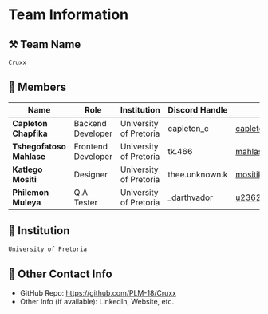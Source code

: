 # Team Information

## ⚒️ Team Name
``` c
Cruxx
```

## 👥 Members
| Name     | Role                | Institution           | Discord Handle | Email |
|----------|---------------------|-----------------------| -------------------|-------------|
| **Capleton Chapfika**   | Backend Developer   | University of Pretoria| capleton_c | <capletonchapfika@gmail.com> |
| **Tshegofatoso Mahlase**   | Frontend Developer  | University of Pretoria| tk.466 | <mahlasetshegofatso466@gmail.com> |
| **Katlego Mositi**   | Designer            | University of Pretoria| thee.unknown.k | <mositikatlego@gmail.com> |
| **Philemon Muleya**   | Q.A Tester          | University of Pretoria| _darthvador | <u23629810@tuks.co.za> |

## 🏫 Institution
``` c
University of Pretoria
```

## 📧 Other Contact Info
- GitHub Repo: <https://github.com/PLM-18/Cruxx>
- Other Info (if available): LinkedIn, Website, etc.

